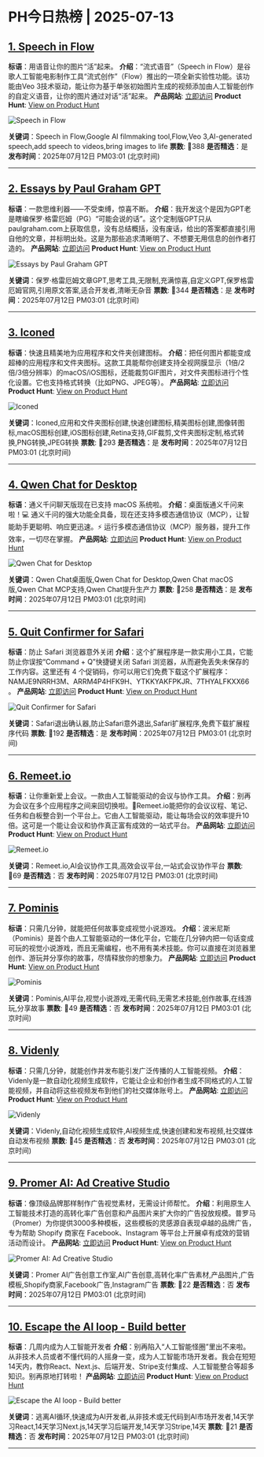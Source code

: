 # PH今日热榜 | 2025-07-13

## [1. Speech in Flow](https://www.producthunt.com/products/google-labs?utm_campaign=producthunt-api&utm_medium=api-v2&utm_source=Application%3A+dev+%28ID%3A+189358%29)
**标语**：用语音让你的图片“活”起来。
**介绍**：“流式语音”（Speech in Flow）是谷歌人工智能电影制作工具“流式创作”（Flow）推出的一项全新实验性功能。该功能由Veo 3技术驱动，能让你为基于单张初始图片生成的视频添加由人工智能创作的自定义语音，让你的图片通过对话“活”起来。
**产品网站**: [立即访问](https://www.producthunt.com/r/5VBFPPKSEMCX53?utm_campaign=producthunt-api&utm_medium=api-v2&utm_source=Application%3A+dev+%28ID%3A+189358%29)
**Product Hunt**: [View on Product Hunt](https://www.producthunt.com/products/google-labs?utm_campaign=producthunt-api&utm_medium=api-v2&utm_source=Application%3A+dev+%28ID%3A+189358%29)

![Speech in Flow](https://ph-files.imgix.net/31940744-5170-4674-b008-02794ec4b6e7.jpeg?auto=format)

**关键词**：Speech in Flow,Google AI filmmaking tool,Flow,Veo 3,AI-generated speech,add speech to videos,bring images to life
**票数**: 🔺388
**是否精选**：是
**发布时间**：2025年07月12日 PM03:01 (北京时间)

---

## [2. Essays by Paul Graham GPT](https://www.producthunt.com/products/essays-by-paul-graham-gpt?utm_campaign=producthunt-api&utm_medium=api-v2&utm_source=Application%3A+dev+%28ID%3A+189358%29)
**标语**：一款思维利器——不受束缚，惊喜不断。
**介绍**：我开发这个是因为GPT老是瞎编保罗·格雷厄姆（PG）“可能会说的话”。这个定制版GPT只从paulgraham.com上获取信息，没有总结概括，没有废话，给出的答案都直接引用自他的文章，并标明出处。这是为那些追求清晰明了、不想要无用信息的创作者打造的。
**产品网站**: [立即访问](https://www.producthunt.com/r/4LNO5CQEBGZGEE?utm_campaign=producthunt-api&utm_medium=api-v2&utm_source=Application%3A+dev+%28ID%3A+189358%29)
**Product Hunt**: [View on Product Hunt](https://www.producthunt.com/products/essays-by-paul-graham-gpt?utm_campaign=producthunt-api&utm_medium=api-v2&utm_source=Application%3A+dev+%28ID%3A+189358%29)

![Essays by Paul Graham GPT](https://ph-files.imgix.net/75ef4781-46f3-486e-ba71-7e979242632c.jpeg?auto=format)

**关键词**：保罗·格雷厄姆文章GPT,思考工具,无限制,充满惊喜,自定义GPT,保罗格雷厄姆官网,引用原文答案,适合开发者,清晰无杂音
**票数**: 🔺344
**是否精选**：是
**发布时间**：2025年07月12日 PM03:01 (北京时间)

---

## [3. Iconed](https://www.producthunt.com/products/iconed?utm_campaign=producthunt-api&utm_medium=api-v2&utm_source=Application%3A+dev+%28ID%3A+189358%29)
**标语**：快速且精美地为应用程序和文件夹创建图标。
**介绍**：把任何图片都能变成超棒的应用程序和文件夹图标。这款工具能帮你创建支持全视网膜显示（1倍/2倍/3倍分辨率）的macOS/iOS图标，还能裁剪GIF图片，对文件夹图标进行个性化设置。它也支持格式转换（比如PNG、JPEG等）。
**产品网站**: [立即访问](https://www.producthunt.com/r/Q7LB6X7PM73HJA?utm_campaign=producthunt-api&utm_medium=api-v2&utm_source=Application%3A+dev+%28ID%3A+189358%29)
**Product Hunt**: [View on Product Hunt](https://www.producthunt.com/products/iconed?utm_campaign=producthunt-api&utm_medium=api-v2&utm_source=Application%3A+dev+%28ID%3A+189358%29)

![Iconed](https://ph-files.imgix.net/7fd17a31-1674-4d56-9d7f-c48431a8e7d4.png?auto=format)

**关键词**：Iconed,应用和文件夹图标创建,快速创建图标,精美图标创建,图像转图标,macOS图标创建,iOS图标创建,Retina支持,GIF裁剪,文件夹图标定制,格式转换,PNG转换,JPEG转换
**票数**: 🔺293
**是否精选**：是
**发布时间**：2025年07月12日 PM03:01 (北京时间)

---

## [4. Qwen Chat for Desktop](https://www.producthunt.com/products/qwq-max?utm_campaign=producthunt-api&utm_medium=api-v2&utm_source=Application%3A+dev+%28ID%3A+189358%29)
**标语**：通义千问聊天版现在已支持 macOS 系统啦。
**介绍**：桌面版通义千问来啦！💻 通义千问的强大功能全具备，现在还支持多模态通信协议（MCP），让智能助手更聪明、响应更迅速。⚡️ 运行多模态通信协议（MCP）服务器，提升工作效率，一切尽在掌握。
**产品网站**: [立即访问](https://www.producthunt.com/r/R7HXQUYDHSB5C4?utm_campaign=producthunt-api&utm_medium=api-v2&utm_source=Application%3A+dev+%28ID%3A+189358%29)
**Product Hunt**: [View on Product Hunt](https://www.producthunt.com/products/qwq-max?utm_campaign=producthunt-api&utm_medium=api-v2&utm_source=Application%3A+dev+%28ID%3A+189358%29)

![Qwen Chat for Desktop](https://ph-files.imgix.net/028ed053-36ca-424f-81f1-df2faa19820c.png?auto=format)

**关键词**：Qwen Chat桌面版,Qwen Chat for Desktop,Qwen Chat macOS版,Qwen Chat MCP支持,Qwen Chat提升生产力
**票数**: 🔺258
**是否精选**：是
**发布时间**：2025年07月12日 PM03:01 (北京时间)

---

## [5. Quit Confirmer for Safari](https://www.producthunt.com/products/quit-confirmer-for-safari?utm_campaign=producthunt-api&utm_medium=api-v2&utm_source=Application%3A+dev+%28ID%3A+189358%29)
**标语**：防止 Safari 浏览器意外关闭
**介绍**：这个扩展程序是一款实用小工具，它能防止你误按“Command + Q”快捷键关闭 Safari 浏览器，从而避免丢失未保存的工作内容。这里还有 4 个促销码，你可以用它们免费下载这个扩展程序：NAMJE9NRRH3M、ARRM4P4HFK9H、YTKKYAKFPKJR、7THYALFKXX66 。
**产品网站**: [立即访问](https://www.producthunt.com/r/6ZTEDMQTHIURXU?utm_campaign=producthunt-api&utm_medium=api-v2&utm_source=Application%3A+dev+%28ID%3A+189358%29)
**Product Hunt**: [View on Product Hunt](https://www.producthunt.com/products/quit-confirmer-for-safari?utm_campaign=producthunt-api&utm_medium=api-v2&utm_source=Application%3A+dev+%28ID%3A+189358%29)

![Quit Confirmer for Safari](https://ph-files.imgix.net/10deb3e8-f4e3-4f27-8dda-6040745c9c41.png?auto=format)

**关键词**：Safari退出确认器,防止Safari意外退出,Safari扩展程序,免费下载扩展程序代码
**票数**: 🔺192
**是否精选**：是
**发布时间**：2025年07月12日 PM03:01 (北京时间)

---

## [6. Remeet.io](https://www.producthunt.com/products/remeet-io?utm_campaign=producthunt-api&utm_medium=api-v2&utm_source=Application%3A+dev+%28ID%3A+189358%29)
**标语**：让你重新爱上会议。一款由人工智能驱动的会议与协作工具。
**介绍**：别再为会议在多个应用程序之间来回切换啦。🔗Remeet.io能把你的会议议程、笔记、任务和白板整合到一个平台上。它由人工智能驱动，能让每场会议的效率提升10倍。这可是一个能让会议和协作真正富有成效的一站式平台。
**产品网站**: [立即访问](https://www.producthunt.com/r/ACTQOMN7GOWHTT?utm_campaign=producthunt-api&utm_medium=api-v2&utm_source=Application%3A+dev+%28ID%3A+189358%29)
**Product Hunt**: [View on Product Hunt](https://www.producthunt.com/products/remeet-io?utm_campaign=producthunt-api&utm_medium=api-v2&utm_source=Application%3A+dev+%28ID%3A+189358%29)

![Remeet.io](https://ph-files.imgix.net/93664918-563f-4506-bc1b-ca50811ff4e6.png?auto=format)

**关键词**：Remeet.io,AI会议协作工具,高效会议平台,一站式会议协作平台
**票数**: 🔺69
**是否精选**：否
**发布时间**：2025年07月12日 PM03:01 (北京时间)

---

## [7. Pominis](https://www.producthunt.com/products/pominis?utm_campaign=producthunt-api&utm_medium=api-v2&utm_source=Application%3A+dev+%28ID%3A+189358%29)
**标语**：只需几分钟，就能把任何故事变成视觉小说游戏。
**介绍**：波米尼斯（Pominis）是首个由人工智能驱动的一体化平台，它能在几分钟内把一句话变成可玩的视觉小说游戏，而且无需编程，也不用有美术技能。你可以直接在浏览器里创作、游玩并分享你的故事，尽情释放你的想象力。
**产品网站**: [立即访问](https://www.producthunt.com/r/EBWJSLCOO7P2H4?utm_campaign=producthunt-api&utm_medium=api-v2&utm_source=Application%3A+dev+%28ID%3A+189358%29)
**Product Hunt**: [View on Product Hunt](https://www.producthunt.com/products/pominis?utm_campaign=producthunt-api&utm_medium=api-v2&utm_source=Application%3A+dev+%28ID%3A+189358%29)

![Pominis](https://ph-files.imgix.net/64050200-db90-4e87-be5e-e23d472dcfa5.png?auto=format)

**关键词**：Pominis,AI平台,视觉小说游戏,无需代码,无需艺术技能,创作故事,在线游玩,分享故事
**票数**: 🔺49
**是否精选**：否
**发布时间**：2025年07月12日 PM03:01 (北京时间)

---

## [8. Videnly](https://www.producthunt.com/products/videnly?utm_campaign=producthunt-api&utm_medium=api-v2&utm_source=Application%3A+dev+%28ID%3A+189358%29)
**标语**：只需几分钟，就能创作并发布能引发广泛传播的人工智能视频。
**介绍**：Videnly是一款自动化视频生成软件，它能让企业和创作者生成不同格式的人工智能视频，并自动将这些视频发布到他们的社交媒体账号上。
**产品网站**: [立即访问](https://www.producthunt.com/r/I7YOPDIYSRUNWT?utm_campaign=producthunt-api&utm_medium=api-v2&utm_source=Application%3A+dev+%28ID%3A+189358%29)
**Product Hunt**: [View on Product Hunt](https://www.producthunt.com/products/videnly?utm_campaign=producthunt-api&utm_medium=api-v2&utm_source=Application%3A+dev+%28ID%3A+189358%29)

![Videnly](https://ph-files.imgix.net/08670e23-4ff9-4aca-9826-eadfd83e1028.png?auto=format)

**关键词**：Videnly,自动化视频生成软件,AI视频生成,快速创建和发布视频,社交媒体自动发布视频
**票数**: 🔺45
**是否精选**：否
**发布时间**：2025年07月12日 PM03:01 (北京时间)

---

## [9. Promer AI: Ad Creative Studio](https://www.producthunt.com/products/promer-ai-ad-creative-studio?utm_campaign=producthunt-api&utm_medium=api-v2&utm_source=Application%3A+dev+%28ID%3A+189358%29)
**标语**：像顶级品牌那样制作广告视觉素材，无需设计师帮忙。
**介绍**：利用原生人工智能技术打造的高转化率广告创意和产品图片来扩大你的广告投放规模。普罗马（Promer）为你提供3000多种模板，这些模板的灵感源自表现卓越的品牌广告，专为帮助 Shopify 商家在 Facebook、Instagram 等平台上开展卓有成效的营销活动而设计。
**产品网站**: [立即访问](https://www.producthunt.com/r/5A6R4N6N2P2C4R?utm_campaign=producthunt-api&utm_medium=api-v2&utm_source=Application%3A+dev+%28ID%3A+189358%29)
**Product Hunt**: [View on Product Hunt](https://www.producthunt.com/products/promer-ai-ad-creative-studio?utm_campaign=producthunt-api&utm_medium=api-v2&utm_source=Application%3A+dev+%28ID%3A+189358%29)

![Promer AI: Ad Creative Studio](https://ph-files.imgix.net/f0855506-96b7-4d31-b024-3c1c8c4681dc.png?auto=format)

**关键词**：Promer AI广告创意工作室,AI广告创意,高转化率广告素材,产品图片,广告模板,Shopify商家,Facebook广告,Instagram广告
**票数**: 🔺22
**是否精选**：否
**发布时间**：2025年07月12日 PM03:01 (北京时间)

---

## [10. Escape the AI loop - Build better](https://www.producthunt.com/products/speed-build-marketplace-ai-course?utm_campaign=producthunt-api&utm_medium=api-v2&utm_source=Application%3A+dev+%28ID%3A+189358%29)
**标语**：几周内成为人工智能开发者
**介绍**：别再陷入“人工智能怪圈”里出不来啦。从非技术人员或者不懂代码的人摇身一变，成为人工智能市场开发者。我会在短短14天内，教你React、Next.js、后端开发、Stripe支付集成、人工智能整合等超多知识。别再原地打转啦！
**产品网站**: [立即访问](https://www.producthunt.com/r/ICAKWSWNUJZWCH?utm_campaign=producthunt-api&utm_medium=api-v2&utm_source=Application%3A+dev+%28ID%3A+189358%29)
**Product Hunt**: [View on Product Hunt](https://www.producthunt.com/products/speed-build-marketplace-ai-course?utm_campaign=producthunt-api&utm_medium=api-v2&utm_source=Application%3A+dev+%28ID%3A+189358%29)

![Escape the AI loop - Build better](https://ph-files.imgix.net/518bd817-2202-4c66-bb76-174a491097db.png?auto=format)

**关键词**：逃离AI循环,快速成为AI开发者,从非技术或无代码到AI市场开发者,14天学习React,14天学习Next.js,14天学习后端开发,14天学习Stripe,14天
**票数**: 🔺21
**是否精选**：否
**发布时间**：2025年07月12日 PM03:01 (北京时间)

---


